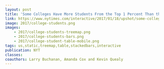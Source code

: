 ```yaml
---
layout: post
title: 'Some Colleges Have More Students From the Top 1 Percent Than the Bottom 60. Find Yours.'
link: https://www.nytimes.com/interactive/2017/01/18/upshot/some-colleges-have-more-students-from-the-top-1-percent-than-the-bottom-60.html
image: 2017/college-students.png
images:
    - 2017/college-students-treemap.png
    - 2017/college-students-bars.png
    - 2017/college-student-table-mobile.png
tags: us,static,treemap,table,stackedbars,interactive
publication: NYT
classes:
coauthors: Larry Buchanan, Amanda Cox and Kevin Quealy
---
```


